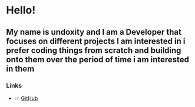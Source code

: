 # Hello! 
## My name is undoxity and I am a Developer that focuses on different projects I am interested in i prefer coding things from scratch and building onto them over the period of time i am interested in them

### Links
- ☞ [GitHub](https://github.com/undoxity)
